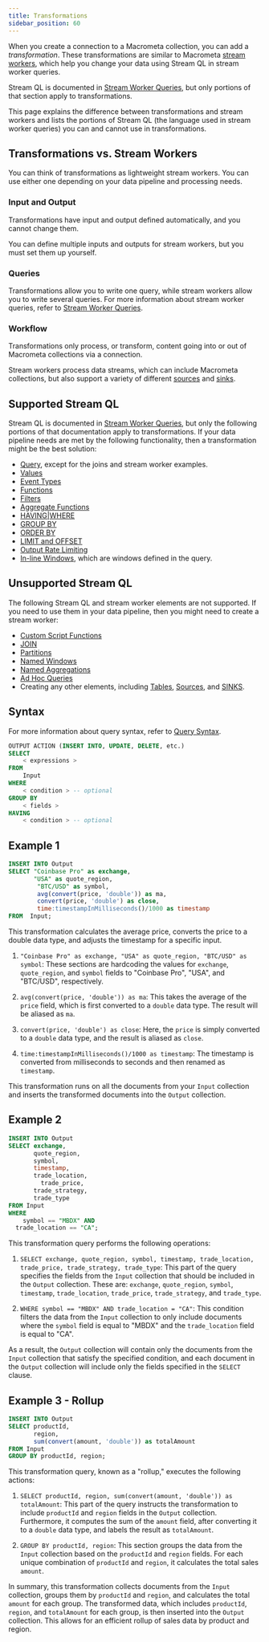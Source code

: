 ```yaml
---
title: Transformations
sidebar_position: 60
---
```


When you create a connection to a Macrometa collection, you can add a _transformation_. These transformations are similar to Macrometa [stream workers](../cep/), which help you change your data using Stream QL in stream worker queries.

Stream QL is documented in [Stream Worker Queries](../cep/query-guide/), but only portions of that section apply to transformations.

This page explains the difference between transformations and stream workers and lists the portions of Stream QL (the language used in stream worker queries) you can and cannot use in transformations.

## Transformations vs. Stream Workers

You can think of transformations as lightweight stream workers. You can use either one depending on your data pipeline and processing needs.

### Input and Output

Transformations have input and output defined automatically, and you cannot change them.

You can define multiple inputs and outputs for stream workers, but you must set them up yourself.

### Queries

Transformations allow you to write one query, while stream workers allow you to write several queries. For more information about stream worker queries, refer to [Stream Worker Queries](../cep/query-guide/).

### Workflow

Transformations only process, or transform, content going into or out of Macrometa collections via a connection.

Stream workers process data streams, which can include Macrometa collections, but also support a variety of different [sources](../cep/source/) and [sinks](../cep/sink/).

## Supported Stream QL

Stream QL is documented in [Stream Worker Queries](../cep/query-guide/), but only the following portions of that documentation apply to transformations. If your data pipeline needs are met by the following functionality, then a transformation might be the best solution:

- [Query](../cep/query-guide/query), except for the joins and stream worker examples.
- [Values](../cep/query-guide/value)
- [Event Types](../cep/query-guide/event-types)
- [Functions](../cep/query-guide/functions/)
- [Filters](../cep/query-guide/filters/)
- [Aggregate Functions](../cep/query-guide/aggregate-functions)
- [HAVING|WHERE](../cep/query-guide/having-where)
- [GROUP BY](../cep/query-guide/group-by)
- [ORDER BY](../cep/query-guide/order-by)
- [LIMIT and OFFSET](../cep/query-guide/limit-and-offset)
- [Output Rate Limiting](../cep/query-guide/output-rate-limiting)
- [In-line Windows](../cep/windows/windows-queries), which are windows defined in the query.

## Unsupported Stream QL

The following Stream QL and stream worker elements are not supported. If you need to use them in your data pipeline, then you might need to create a stream worker:

- [Custom Script Functions](../cep/query-guide/custom-script-functions)
- [JOIN](../cep/query-guide/join/)
- [Partitions](../cep/query-guide/partition/)
- [Named Windows](../cep/windows/)
- [Named Aggregations](../cep/aggregations/)
- [Ad Hoc Queries](../cep/ad-hoc-queries/)
- Creating any other elements, including [Tables](../cep/table/), [Sources](../cep/source/), and [SINKS](../cep/sink/).

## Syntax

For more information about query syntax, refer to [Query Syntax](../cep/query-guide/query#syntax).

```sql
OUTPUT ACTION (INSERT INTO, UPDATE, DELETE, etc.)
SELECT
    < expressions >
FROM
    Input
WHERE
    < condition > -- optional
GROUP BY
    < fields >
HAVING
    < condition > -- optional
```

## Example 1

```sql
INSERT INTO Output
SELECT "Coinbase Pro" as exchange, 
       "USA" as quote_region,
        "BTC/USD" as symbol, 
        avg(convert(price, 'double')) as ma, 
        convert(price, 'double') as close,
        time:timestampInMilliseconds()/1000 as timestamp
FROM  Input;
```

This transformation calculates the average price, converts the price to a double data type, and adjusts the timestamp for a specific input.

1. `"Coinbase Pro" as exchange, "USA" as quote_region, "BTC/USD" as symbol`: These sections are hardcoding the values for `exchange`, `quote_region`, and `symbol` fields to "Coinbase Pro", "USA", and "BTC/USD", respectively.

2. `avg(convert(price, 'double')) as ma`: This takes the average of the `price` field, which is first converted to a `double` data type. The result will be aliased as `ma`.

3. `convert(price, 'double') as close`: Here, the `price` is simply converted to a `double` data type, and the result is aliased as `close`.

4. `time:timestampInMilliseconds()/1000 as timestamp`: The timestamp is converted from milliseconds to seconds and then renamed as `timestamp`.

This transformation runs on all the documents from your `Input` collection and inserts the transformed documents into the `Output` collection.

## Example 2

```sql
INSERT INTO Output
SELECT exchange, 
       quote_region, 
       symbol, 
       timestamp, 
       trade_location,
	     trade_price, 
       trade_strategy, 
       trade_type
FROM Input
WHERE
	symbol == "MBDX" AND
  trade_location == "CA";
```

This transformation query performs the following operations:

1. `SELECT exchange, quote_region, symbol, timestamp, trade_location, trade_price, trade_strategy, trade_type`: This part of the query specifies the fields from the `Input` collection that should be included in the `Output` collection. These are: `exchange`, `quote_region`, `symbol`, `timestamp`, `trade_location`, `trade_price`, `trade_strategy`, and `trade_type`.

2. `WHERE symbol == "MBDX" AND trade_location = "CA"`: This condition filters the data from the `Input` collection to only include documents where the `symbol` field is equal to "MBDX" and the `trade_location` field is equal to "CA".

As a result, the `Output` collection will contain only the documents from the `Input` collection that satisfy the specified condition, and each document in the `Output` collection will include only the fields specified in the `SELECT` clause.

## Example 3 - Rollup

```sql
INSERT INTO Output
SELECT productId, 
       region, 
       sum(convert(amount, 'double')) as totalAmount
FROM Input
GROUP BY productId, region;
```

This transformation query, known as a "rollup," executes the following actions:

1. `SELECT productId, region, sum(convert(amount, 'double')) as totalAmount`: This part of the query instructs the transformation to include `productId` and `region` fields in the `Output` collection. Furthermore, it computes the sum of the `amount` field, after converting it to a `double` data type, and labels the result as `totalAmount`.

2. `GROUP BY productId, region`: This section groups the data from the `Input` collection based on the `productId` and `region` fields. For each unique combination of `productId` and `region`, it calculates the total sales `amount`.

In summary, this transformation collects documents from the `Input` collection, groups them by `productId` and `region`, and calculates the total `amount` for each group. The transformed data, which includes `productId`, `region`, and `totalAmount` for each group, is then inserted into the `Output` collection. This allows for an efficient rollup of sales data by product and region.
